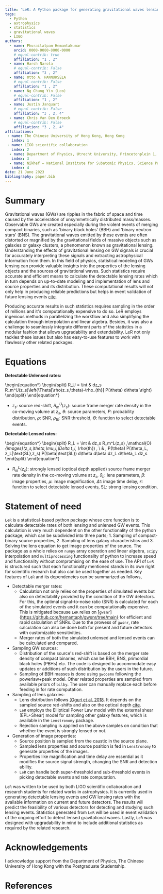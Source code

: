 ```yaml
---
title: 'LeR: A Python package for generating gravitational waves lensing statistics'
tags:
  - Python
  - astrophysics
  - statistics
  - gravitational waves
  - LIGO
authors:
  - name: Phurailatpam Hemantakumar
    orcid: 0000-0000-0000-0000
    # equal-contrib: true
    affiliation: "1 , 2"
  - name: Harsh Narola
    # equal-contrib: False
    affiliation: "3 , 2"
  - name: Otto A. HANNUKSELA 
    # equal-contrib: False 
    affiliation: "1 , 2"
  - name: Ng Chung Yin (Leo)
    # equal-contrib: False 
    affiliation: "1 , 2"
  - name: Justin Janquart
    # equal-contrib: False 
    affiliation: "3 , 2, 4"
  - name: Chris Van Den Broeck
    # equal-contrib: False 
    affiliation: "3 , 2, 4"
affiliations:
 - name: The Chinese University of Hong Kong, Hong Kong
   index: 1
 - name: LIGO scientific collaboration
   index: 2
  - name: Department of Physics, Utrecht University, Princetonplein 1, 3584 CC Utrecht, The Netherlands
   index: 3
  - name: Nikhef – National Institute for Subatomic Physics, Science Park, 1098 XG Amsterdam, The Netherlands
   index: 4
date: 21 June 2023
bibliography: paper.bib
---
```


# Summary

Gravitational waves (GWs) are ripples in the fabric of space and time caused by the acceleration of unsymmetrically distributed mass/masses. Observable GWs are created especially during the violent events of merging compact binaries, such as 'binary black holes' (BBH) and 'binary neutron stars' (BNS). The gravitational waves emitted by these events are often distorted or magnified by the gravitational fields of massive objects such as galaxies or galaxy clusters, a phenomenon known as gravitational lensing. Understanding the effects of gravitational lensing on GW signals is crucial for accurately interpreting these signals and extracting astrophysical information from them. In this field of physics, statistical modeling of GWs lensing can provide valuable insights into the properties of the lensing objects and the sources of gravitational waves. Such statistics require accurate and efficient means to calculate the detectable lensing rates which in turn depends on up-to-date modeling and implementation of lens and source properties and its distribution. These computational results will not only help in producing reliable predictions but helps in event validation of future lensing events [cite](https://arxiv.org/abs/2306.03827). 

Producing accurate results in such statistics requires sampling in the order of millions and it's computationally expensive to do so.  LeR employs ingenious methods in parallelizing the workflow and also simplifying the calculation through interpolation and linear algebra. Besides, it was also a challenge to seamlessly integrate different parts of the statistics in a modular fashion that allows upgradability and extendability. LeR not only tackles these issues but also has easy-to-use features to work with flawlessly other related packages.

# Equations

$\textbf{Detectable Unlensed rates:}$

\begin{equation*}
\begin{split}
R_U = \int & dz_s R_m^U(z_s)\left\{\Theta[\rho(z_s,\theta)-\rho_{th}] P(\theta) d\theta \right\}
\end{split}
\end{equation*}

* $z_s$: source red-shift, $R_m^U(z_s)$: source frame merger rate density in the co-moving volume at $z_s$, $\theta$: source parameters, $P$: probability distribution, $\rho$: SNR, $\rho_{th}$: SNR threshold, $\Theta$: function to select detectable events.

$\textbf{Detectable Lensed rates:}$

\begin{equation*}
\begin{split}
R_L = \int & dz_s R_m^L(z_s) \,\mathcal{O}_{images}(z_s,\theta,\mu_i,\Delta t_i, \rho_{th}) \, \\ 
& \, P(\theta) P(\theta_L, z_L|\text{SL},z_s) P(\beta|\text{SL}) d\theta d\beta dz_L d\theta_L dz_s 
\end{split}
\end{equation*}

* $R_m^L(z_s)$: strongly lensed (optical depth applied) source frame merger rate density in the co-moving volume at $z_s$, $\theta_L$: lens parameters, $\beta$: image properties, $\mu$: image magnification, $\Delta t$: image time delay, $\mathcal{O}$: function to select detectable lensed events, $\text{SL}$: strong lensing condition.

# Statement of need

`LeR` is a statistical-based python package whose core function is to calculate detectable rates of both lensing and unlensed GW events. This calculation is very much dependent on the other functionality of the python package, which can be subdivided into three parts; 1. Sampling of compact-binary source properties, 2. Sampling of lens galaxy characteristics and 3. Solving the lens equation to get image properties of the source. The package as a whole relies on `numpy` array operation and linear algebra, `scipy` interpolation and `multiprocessing` functionality of python to increase speed and functionality without compromising on the ease of use. The API of `LeR` is structured such that each functionality mentioned stands in its own right for scientific research but also can be used together as needed. Key features of `LeR` and its dependencies can be summarized as follows,

- Detectable merger rates: 
    * Calculation not only relies on the properties of simulated events but also on detectability provided by the condition of the GW detectors. For this, the optimal signal-to-noise ratio (SNR) is calculated for each of the simulated events and it can be computationally expensive. This is mitigated because `LeR` relies on [`gwsnr`]{https://github.com/hemantaph/gwsnr/tree/main} for efficient and rapid calculation of SNRs. Due to the prowess of `gwsnr`, rate calculation can also be done both for present and future detectors with customizable sensitivities. 
    * Merger rates of both the simulated unlensed and lensed events can be calculated and compared. 
- Sampling GW sources:
    * Distribution of the source's red-shift is based on the merger rate density of compact binaries, which can be BBH, BNS, primordial black holes (PBHs) etc. The code is designed to accommodate easy updates or additions of such distribution by the users in the future. 
    * Sampling of BBH masses is done using `gwcosmo` following the powerlaw+peak model. Other related properties are sampled from available priors of `bilby`. The user can manually replace each before feeding in for rate computation.
- Sampling of lens galaxies:
    * Lens distribution follows [(Oguri et al. 2018](https://arxiv.org/abs/1807.02584). It depends on the sampled source red-shifts and also on the optical depth [cite](https://arxiv.org/abs/2306.03827).
    * `LeR` employs the Elliptical Power Law model with the external shear (EPL+Shear) model for sampling other galaxy features, which is available in the `Lenstronomy` package.
    * Rejection sampling is applied on the above samples on condition that whether the event is strongly lensed or not.
- Generation of image properties:
    * Source position is sampled from the caustic in the source plane.
    * Sampled lens properties and source position is fed in `Lenstronomy` to generate properties of the images.
    * Properties like magnification and time delay are essential as it modifies the source signal strength, changing the SNR and detection ability.
    * `LeR` can handle both super-threshold and sub-threshold events in picking detectable events and rate computation.

`LeR` was written to be used by both LIGO scientific collaboration and research students for related works in astrophysics. It is currently used in generating detectable lensing events and GW lensing rates with the available information on current and future detectors. The results will predict the feasibility of various detectors for detecting and studying such lensing events. Statistics generated from `LeR` will be used in event validation of the ongoing effort to detect lensed gravitational waves. Lastly, `LeR` was designed with upgradability in mind to include additional statistics as required by the related research. 

# Acknowledgements
I acknowledge support from the Department of Physics, The Chinese University of Hong Kong with the Postgraduate Studentship. 

# References